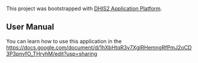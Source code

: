 This project was bootstrapped with [DHIS2 Application Platform](https://github.com/dhis2/app-platform).

## User Manual

You can learn how to use this application in the https://docs.google.com/document/d/1hXbHtqR3y7XgIRHemngRfPmJ2oCD3P3pnvfO_THryhM/edit?usp=sharing
